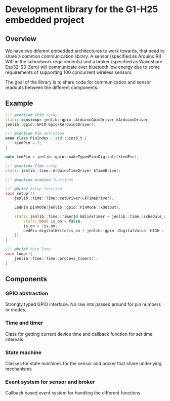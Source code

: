 # Development library for the G1-H25 embedded project

## Overview

We have two diferent embedded architectures to work towards, that need to share a common communication library. A sensor (specified as Arduino R4 Wifi in the schoolwork requirements) and a broker (specified as Waveshare Esp32-S3-Zero) will communicate over bluetooth low energy due to some requirements of supporting 100 concurrent wireless sensors.

The goal of the library is to share code for communication and sensor readouts between the different components. 

## Example

```cpp
//! @section GPIO setup
static constexpr jenlib::gpio::ArduinoGpioDriver kArduinoDriver;
jenlib::gpio::GPIO Gpio(kArduinoDriver);

//! @section Pin defintion
enum class PinIndex : std::uint8_t {
    kLedPin = 3;
}

auto LedPin = jenlib::gpio::makeTypedPin<Digital>(kLedPin);

//! @section Time setup
static jenlib::time::ArduinoTimeDriver kTimeDriver;

//! @section Arduino functions

//! @brief Setup function
void setup(){
    jenlib::time::Time::setDriver(&kTimeDriver);

    LedPin.pinMode(jenlib::gpio::PinMode::kOutput);

    static jenlib::time::TimerId kBlinkTimer = jenlib::time::schedule_repeating_timer(1000, [](){
        static bool is_on = false;
        is_on = !is_on;
        LedPin.digitalWrite(is_on ? jenlib::gpio::DigitalValue::HIGH : jenlib::gpio::DigitalValue::LOW);
    });
}

//! @brief Main loop
void loop(){
    jenlib::time::Time::process_timers();
}

```
     

## Components

### GPIO abstraction
Strongly typed GPIO interface. No raw ints passed around for pin numbers or modes.

### Time and timer
Class for getting current device time and callback function for set time intervals

### State machine
Classes for state machines for the sensor and broker that share underlying mechanisms

### Event system for sensor and broker
Callback based event system for handling the different functions
